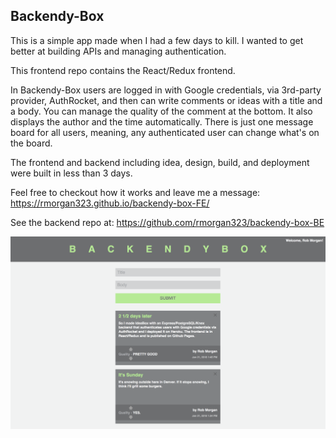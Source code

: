 ## Backendy-Box

This is a simple app made when I had a few days to kill.  I wanted to get better at building APIs and managing authentication.

This frontend repo contains the React/Redux frontend.

In Backendy-Box users are logged in with Google credentials, via 3rd-party provider, AuthRocket, and then can write comments or ideas with a title and a body.  You can manage the quality of the comment at the bottom.  It also displays the author and the time automatically.  There is just one message board for all users, meaning, any authenticated user can change what's on the board.

The frontend and backend including idea, design, build, and deployment were built in less than 3 days.

Feel free to checkout how it works and leave me a message:
https://rmorgan323.github.io/backendy-box-FE/

See the backend repo at:
https://github.com/rmorgan323/backendy-box-BE

![Screenshot](backendy-box-ss.png)

